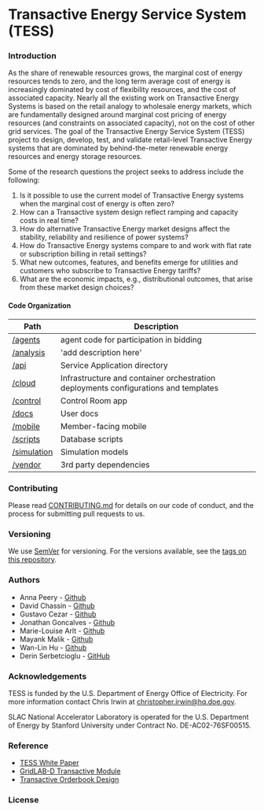# Transactive Energy Service System (TESS)

### Introduction
As the share of renewable resources grows, the marginal cost of energy resources tends to zero, and the long term average cost of energy is increasingly dominated by cost of flexibility resources, and the cost of associated capacity.  Nearly all the existing work on Transactive Energy Systems is based on the retail analogy to wholesale energy markets, which are fundamentally designed around marginal cost pricing of energy resources (and constraints on associated capacity), not on the cost of other grid services.  The goal of the Transactive Energy Service System (TESS) project to design, develop, test, and validate retail-level Transactive Energy systems that are dominated by behind-the-meter renewable energy resources and energy storage resources.  

Some of the research questions the project seeks to address include the following:
1. Is it possible to use the current model of Transactive Energy systems when the marginal cost of energy is often zero?
2. How can a Transactive system design reflect ramping and capacity costs in real time?
3. How do alternative Transactive Energy market designs affect the stability, reliability and resilience of power systems?
4. How do Transactive Energy systems compare to and work with flat rate or subscription billing in retail settings?
5. What new outcomes, features, and benefits emerge for utilities and customers who subscribe to Transactive Energy tariffs?
6. What are the economic impacts, e.g., distributional outcomes, that arise from these market design choices?

#### Code Organization
|Path          | Description                                                  |
---------------|---------------------------------------------------------------
|[/agents](../master/agents)         | agent code for participation in bidding|
|[/analysis](../master/analysis)     | 'add description here'            |
|[/api](../master/api)               | Service Application directory     |
|[/cloud](../master/cloud)           | Infrastructure and container orchestration deployments configurations and templates                   |
|[/control](../master/control)       | Control Room app                  |
|[/docs](../master/docs)             | User docs                         |
|[/mobile](../master/mobile)         | Member-facing mobile              |
|[/scripts](../master/scripts)       | Database scripts                  |
|[/simulation](../master/simulation) | Simulation models                 |
|[/vendor](../master/vendor)         | 3rd party dependencies            |

### Contributing
Please read [CONTRIBUTING.md](../docs/CONTRIBUTING.md) for details on our code of conduct, and the process for submitting pull requests to us.

### Versioning
We use [SemVer](https://semver.org/) for versioning. For the versions available, see the [tags on this repository](https://github.com/slacgismo/TESS/tags).

### Authors
* Anna Peery - [Github](https://github.com/avpeery)
* David Chassin - [Github](https://github.com/dchassin)
* Gustavo Cezar - [Github](https://github.com/gcezar)
* Jonathan Goncalves - [Github](https://github.com/jongoncalves)
* Marie-Louise Arlt - [Github](https://github.com/mlamlamla)
* Mayank Malik - [Github](https://github.com/malikmayank)
* Wan-Lin Hu - [Github](https://github.com/honeymilktea)
* Derin Serbetcioglu - [GitHub](https://github.com/derins)

### Acknowledgements
TESS is funded by the U.S. Department of Energy Office of Electricity. For more information contact Chris Irwin at christopher.irwin@hq.doe.gov.

SLAC National Accelerator Laboratory is operated for the U.S. Department of Energy by Stanford University under Contract No. DE-AC02-76SF00515.

### Reference

* [TESS White Paper](https://s3.us-east-2.amazonaws.com/tess.slacgismo.org/Chassin+et+al%2C+TESS+White+Paper+(2019).pdf)
* [GridLAB-D Transactive Module](https://github.com/slacgismo/gridlabd/pull/430)
* [Transactive Orderbook Design](https://github.com/slacgismo/gridlabd/blob/transactive_orderbook/transactive/Transactive%20Orderbook.ipynb)
### License
